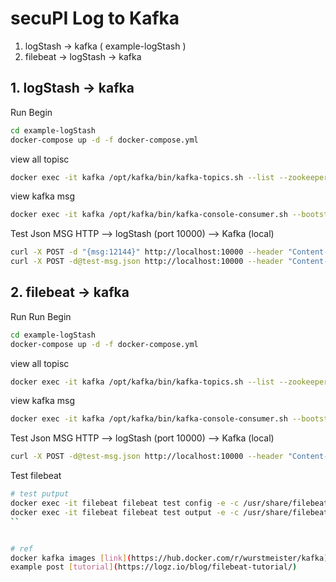 # secuPI Log to Kafka
1. logStash -> kafka ( example-logStash )
2. filebeat -> logStash -> kafka


## 1. logStash -> kafka

Run Begin 
```sh
cd example-logStash
docker-compose up -d -f docker-compose.yml
```

view all topisc
```sh
docker exec -it kafka /opt/kafka/bin/kafka-topics.sh --list --zookeeper zookeeper:2181
```

view kafka msg
```sh
docker exec -it kafka /opt/kafka/bin/kafka-console-consumer.sh --bootstrap-server kafka:9092 --topic logstash_logs
```

Test Json MSG HTTP --> logStash (port 10000) --> Kafka (local)
```sh
curl -X POST -d "{msg:12144}" http://localhost:10000 --header "Content-Type:application/json"
curl -X POST -d@test-msg.json http://localhost:10000 --header "Content-Type:application/json"
```


## 2. filebeat -> kafka

Run
Run Begin 
```sh
cd example-logStash
docker-compose up -d -f docker-compose.yml
```

view all topisc
```sh
docker exec -it kafka /opt/kafka/bin/kafka-topics.sh --list --zookeeper zookeeper:2181
```

view kafka msg
```sh
docker exec -it kafka /opt/kafka/bin/kafka-console-consumer.sh --bootstrap-server kafka:9092 --topic filebeat_logs
```

Test Json MSG HTTP --> logStash (port 10000) --> Kafka (local)
```sh
curl -X POST -d@test-msg.json http://localhost:10000 --header "Content-Type:application/json"
```

Test filebeat
```sh
# test putput
docker exec -it filebeat filebeat test config -e -c /usr/share/filebeat/filebeat.yml
docker exec -it filebeat filebeat test output -e -c /usr/share/filebeat/filebeat.yml
``


# ref
docker kafka images [link](https://hub.docker.com/r/wurstmeister/kafka)
example post [tutorial](https://logz.io/blog/filebeat-tutorial/)